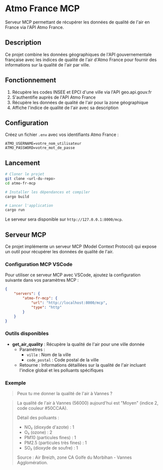 # Atmo France MCP

Serveur MCP permettant de récupérer les données de qualité de l'air en France via l'API Atmo France.

## Description

Ce projet combine les données géographiques de l'API gouvernementale française avec les indices de qualité de l'air d'Atmo France pour fournir des informations sur la qualité de l'air par ville.

## Fonctionnement

1. Récupère les codes INSEE et EPCI d'une ville via l'API geo.api.gouv.fr
2. S'authentifie auprès de l'API Atmo France
3. Récupère les données de qualité de l'air pour la zone géographique
4. Affiche l'indice de qualité de l'air avec sa description

## Configuration

Créez un fichier `.env` avec vos identifiants Atmo France :

```env
ATMO_USERNAME=votre_nom_utilisateur
ATMO_PASSWORD=votre_mot_de_passe
```

## Lancement

```bash
# Cloner le projet
git clone <url-du-repo>
cd atmo-fr-mcp

# Installer les dépendances et compiler
cargo build

# Lancer l'application
cargo run
```

Le serveur sera disponible sur `http://127.0.0.1:8000/mcp`.

## Serveur MCP

Ce projet implémente un serveur MCP (Model Context Protocol) qui expose un outil pour récupérer les données de qualité de l'air.

### Configuration MCP VSCode

Pour utiliser ce serveur MCP avec VSCode, ajoutez la configuration suivante dans vos paramètres MCP :


```json
{
	"servers": {
		"atmo-fr-mcp": {
			"url": "http://localhost:8000/mcp",
			"type": "http"
		}
	}
}
```

### Outils disponibles

- **get_air_quality** : Récupère la qualité de l'air pour une ville donnée
  - Paramètres :
    - `ville` : Nom de la ville
    - `code_postal` : Code postal de la ville
  - Retourne : Informations détaillées sur la qualité de l'air incluant l'indice global et les polluants spécifiques

### Exemple

> Peux tu me donner la qualité de l'air à Vannes ?

> La qualité de l'air à Vannes (56000) aujourd'hui est "Moyen" (indice 2, code couleur #50CCAA).
> 
> Détail des polluants :
> 
> - NO₂ (dioxyde d'azote) : 1
> - O₃ (ozone) : 2
> - PM10 (particules fines) : 1
> - PM2.5 (particules très fines) : 1
> - SO₂ (dioxyde de soufre) : 1
>
> Source : Air Breizh, zone CA Golfe du Morbihan - Vannes Agglomération.